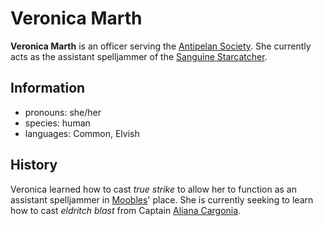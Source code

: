 # Veronica Marth

**Veronica Marth** is an officer serving the [Antipelan Society](../antipelan-society.md). She currently acts as the assistant spelljammer of the [Sanguine Starcatcher](../fleet/ap-sf-01-sanguine-starcatcher.md).

## Information

- pronouns: she/her
- species: human
- languages: Common, Elvish

## History

Veronica learned how to cast _true strike_ to allow her to function as an assistant spelljammer in [Moobles](moobles.md)' place. She is currently seeking to learn how to cast _eldritch blast_ from Captain [Aliana Cargonia](aliana-cargonia.md).
